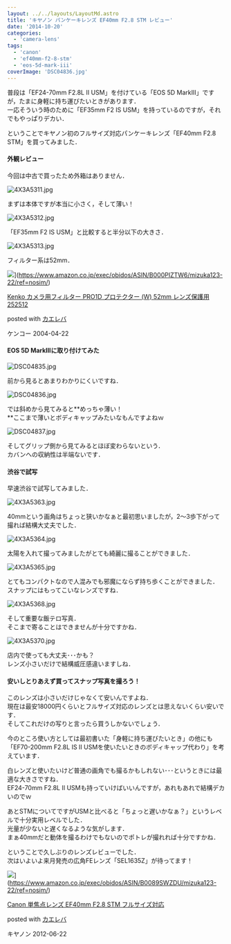 ```yaml
---
layout: ../../layouts/LayoutMd.astro
title: 'キヤノン パンケーキレンズ EF40mm F2.8 STM レビュー'
date: '2014-10-20'
categories:
  - 'camera-lens'
tags:
  - 'canon'
  - 'ef40mm-f2-8-stm'
  - 'eos-5d-mark-iii'
coverImage: 'DSC04836.jpg'
---
```


普段は「EF24-70mm F2.8L II USM」を付けている「EOS 5D MarkⅢ」ですが，たまに身軽に持ち運びたいときがあります．  
一応そういう時のために「EF35mm F2 IS USM」を持っているのですが，それでもやっぱりデカい．

ということでキヤノン初のフルサイズ対応パンケーキレンズ「EF40mm F2.8 STM」を買ってみました．

#### 外観レビュー

今回は中古で買ったため外箱はありません．

![4X3A5311.jpg](/archive/images/15386959830_b23d3a69e9_b.jpg)

まずは本体ですが本当に小さく，そして薄い！

![4X3A5312.jpg](/archive/images/15548883986_4a32df0019_b.jpg)

「EF35mm F2 IS USM」と比較すると半分以下の大きさ．

![4X3A5313.jpg](/archive/images/15386962770_e76df92d53_b.jpg)

フィルター系は52mm．

![](/archive/images/31uauS-HDhL._SL160_.jpg)](https://www.amazon.co.jp/exec/obidos/ASIN/B000PIZTW6/mizuka123-22/ref=nosim/)

[Kenko カメラ用フィルター PRO1D プロテクター (W) 52mm レンズ保護用 252512](https://www.amazon.co.jp/exec/obidos/ASIN/B000PIZTW6/mizuka123-22/ref=nosim/)

posted with [カエレバ](http://kaereba.com)

ケンコー 2004-04-22

#### EOS 5D MarkⅢに取り付けてみた

![DSC04835.jpg](/archive/images/14961920454_941e460cd2_b.jpg)

前から見るとあまりわかりにくいですね．

![DSC04836.jpg](/archive/images/14961921864_0ef5de7eaa_b.jpg)

では斜めから見てみると**めっちゃ薄い！  
**ここまで薄いとボディキャップみたいなもんですよねｗ

![DSC04837.jpg](/archive/images/15396537128_9054680b59_b.jpg)

そしてグリップ側から見てみるとほぼ変わらないという．  
カバンへの収納性は半端ないです．

#### 渋谷で試写

早速渋谷で試写してみました．

![4X3A5363.jpg](/archive/images/15385481149_b2da721493_b.jpg)

40mmという画角はちょっと狭いかなぁと最初思いましたが，2～3歩下がって撮れば結構大丈夫でした．

![4X3A5364.jpg](/archive/images/15386091507_64e08c0737_b.jpg)

太陽を入れて撮ってみましたがとても綺麗に撮ることができました．

![4X3A5365.jpg](/archive/images/14951939473_1828cc8b94_b.jpg)

とてもコンパクトなので人混みでも邪魔にならず持ち歩くことができました．  
スナップにはもってこいなレンズですね．

![4X3A5368.jpg](/archive/images/15386097947_258d62e369_b.jpg)

そして重要な飯テロ写真．  
そこまで寄ることはできませんが十分ですかね．

![4X3A5370.jpg](/archive/images/15385965458_c67e6ec00f_b.jpg)

店内で使っても大丈夫･･･かも？  
レンズ小さいだけで結構威圧感違いますしね．

#### 安いしとりあえず買ってスナップ写真を撮ろう！

このレンズは小さいだけじゃなくて安いんですよね．  
現在は最安18000円くらいとフルサイズ対応のレンズとは思えないくらい安いです．  
そしてこれだけの写りと言ったら買うしかないでしょう．

今のところ使い方としては最初書いた「身軽に持ち運びたいとき」の他にも「EF70-200mm F2.8L IS II USMを使いたいときのボディキャップ代わり」を考えています．

白レンズと使いたいけど普通の画角でも撮るかもしれない･･･というときには最適な大きさですね．  
EF24-70mm F2.8L II USMも持っていけばいいんですが，あれもあれで結構デカいのでｗ

あとSTMについてですがUSMと比べると「ちょっと遅いかなぁ？」というレベルで十分実用レベルでした．  
光量が少ないと遅くなるような気がします．  
まぁ40mmだと動体を撮るわけでもないのでポトレが撮れれば十分ですかね．

ということで久しぶりのレンズレビューでした．  
次はいよいよ来月発売の広角FEレンズ「SEL1635Z」が待ってます！

![](/archive/images/51m08nSlKnL._SL160_.jpg)](https://www.amazon.co.jp/exec/obidos/ASIN/B0089SWZDU/mizuka123-22/ref=nosim/)

[Canon 単焦点レンズ EF40mm F2.8 STM フルサイズ対応](https://www.amazon.co.jp/exec/obidos/ASIN/B0089SWZDU/mizuka123-22/ref=nosim/)

posted with [カエレバ](http://kaereba.com)

キヤノン 2012-06-22

